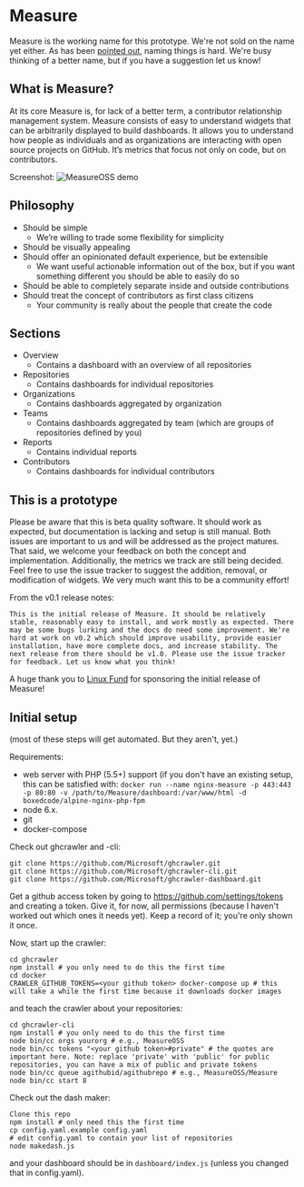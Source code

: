 # Measure

Measure is the working name for this prototype. We're not sold on the name yet either. As has been [pointed out](https://martinfowler.com/bliki/TwoHardThings.html), naming things is hard. We're busy thinking of a better name, but if you have a suggestion let us know!

## What is Measure?

At its core Measure is, for lack of a better term, a contributor relationship management system. Measure consists of easy to understand widgets that can be arbitrarily displayed to build dashboards. It allows you to understand how people as individuals and as organizations are interacting with open source projects on GitHub. It’s metrics that focus not only on code, but on contributors.

Screenshot: ![MeasureOSS demo](https://github.com/MeasureOSS/Measure/blob/master/assets/img/MeasureOSS-11052017.png)

## Philosophy

* Should be simple
    * We’re willing to trade some flexibility for simplicity
* Should be visually appealing
* Should offer an opinionated default experience, but be extensible
    * We want useful actionable information out of the box, but if you want something different you should be able to easily do so
* Should be able to completely separate inside and outside contributions
* Should treat the concept of contributors as first class citizens
    * Your community is really about the people that create the code

## Sections
* Overview
    * Contains a dashboard with an overview of all repositories
* Repositories
    * Contains dashboards for individual repositories
* Organizations
    * Contains dashboards aggregated by organization
* Teams
    * Contains dashboards aggregated by team (which are groups of repositories defined by you)
* Reports
    * Contains individual reports
* Contributors
    * Contains dashboards for individual contributors

## This is a prototype

Please be aware that this is beta quality software. It should work as expected, but documentation is lacking and setup is still manual. Both issues are important to us and will be addressed as the project matures. That said, we welcome your feedback on both the concept and implementation. Additionally, the metrics we track are still being decided. Feel free to use the issue tracker to suggest the addition, removal, or modification of widgets. We very much want this to be a community effort!

From the v0.1 release notes:

    This is the initial release of Measure. It should be relatively stable, reasonably easy to install, and work mostly as expected. There may be some bugs lurking and the docs do need some improvement. We're hard at work on v0.2 which should improve usability, provide easier installation, have more complete docs, and increase stability. The next release from there should be v1.0. Please use the issue tracker for feedback. Let us know what you think!

A huge thank you to [Linux Fund](http://linuxfund.org/) for sponsoring the initial release of Measure!

## Initial setup

(most of these steps will get automated. But they aren't, yet.)

Requirements:
* web server with PHP (5.5+) support (if you don't have an existing setup, this can be satisfied with: `docker run --name nginx-measure -p 443:443 -p 80:80 -v /path/to/Measure/dashboard:/var/www/html -d boxedcode/alpine-nginx-php-fpm`
* node 6.x.
* git
* docker-compose

Check out ghcrawler and -cli:

```
git clone https://github.com/Microsoft/ghcrawler.git
git clone https://github.com/Microsoft/ghcrawler-cli.git
git clone https://github.com/Microsoft/ghcrawler-dashboard.git
```

Get a github access token by going to https://github.com/settings/tokens and creating a token. Give it, for now, all permissions (because I haven't worked out which ones it needs yet). Keep a record of it; you're only shown it once.

Now, start up the crawler:

```
cd ghcrawler
npm install # you only need to do this the first time
cd docker
CRAWLER_GITHUB_TOKENS=<your github token> docker-compose up # this will take a while the first time because it downloads docker images
```

and teach the crawler about your repositories:

```
cd ghcrawler-cli
npm install # you only need to do this the first time
node bin/cc orgs yourorg # e.g., MeasureOSS
node bin/cc tokens "<your github token>#private" # the quotes are important here. Note: replace 'private' with 'public' for public repositories, you can have a mix of public and private tokens
node bin/cc queue agithubid/agithubrepo # e.g., MeasureOSS/Measure
node bin/cc start 8
```

Check out the dash maker:

```
Clone this repo
npm install # only need this the first time
cp config.yaml.example config.yaml
# edit config.yaml to contain your list of repositories
node makedash.js
```

and your dashboard should be in `dashboard/index.js` (unless you changed that in config.yaml).
